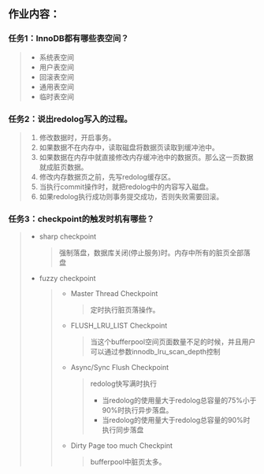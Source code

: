 ## 作业内容：

### 任务1：InnoDB都有哪些表空间？

> - 系统表空间
> - 用户表空间
> - 回滚表空间
> - 通用表空间
> - 临时表空间

### 任务2：说出redolog写入的过程。

> 1. 修改数据时，开启事务。
> 2. 如果数据不在内存中，读取磁盘将数据页读取到缓冲池中。
> 3. 如果数据在内存中就直接修改内存缓冲池中的数据页。那么这一页数据就成脏页数据。
> 4. 修改内存数据页之前，先写redolog缓存区。
> 5. 当执行commit操作时，就把redolog中的内容写入磁盘。
> 6. 如果redolog执行成功则事务提交成功，否则失败需要回滚。

### 任务3：checkpoint的触发时机有哪些？

> - sharp checkpoint
>
>   > 强制落盘，数据库关闭(停止服务)时。内存中所有的脏页全部落盘
>
> - fuzzy checkpoint
>
>   > - Master Thread Checkpoint
>   >
>   >   > 定时执行脏页落操作。
>   >
>   > - FLUSH_LRU_LIST Checkpoint
>   >
>   >   > 当这个bufferpool空间页面数量不足的时候，并且用户可以通过参数innodb_lru_scan_depth控制
>   >
>   > - Async/Sync Flush Checkpoint
>   >
>   >   > redolog快写满时执行
>   >   >
>   >   > - 当redolog的使用量大于redolog总容量的75%小于90%时执行异步落盘。
>   >   > - 当redolog的使用量大于redolog总容量的90%时执行同步落盘
>   >
>   > - Dirty Page too much Checkpint
>   >
>   >   > bufferpool中脏页太多。

